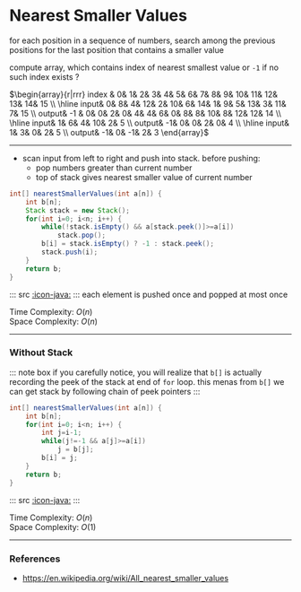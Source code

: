 # Nearest Smaller Values

for each position in a sequence of numbers, search among the previous positions for the last position that contains a smaller value

compute array, which contains index of nearest smallest value or `-1` if no such index exists ?

$\begin{array}{r|rrr}
index & 0& 1& 2& 3& 4& 5& 6& 7& 8& 9& 10& 11& 12& 13& 14& 15 \\
\hline
input& 0& 8& 4& 12& 2& 10& 6& 14& 1& 9& 5& 13& 3& 11& 7& 15 \\
output& -1 & 0& 0& 2& 0& 4& 4& 6& 0& 8& 8& 10& 8& 12& 12& 14 \\
\hline
input& 1& 6& 4& 10& 2& 5 \\
output& -1& 0& 0&  2& 0& 4 \\
\hline
input& 1& 3& 0& 2& 5 \\
output& -1& 0& -1& 2& 3
\end{array}$

---

* scan input from left to right and push into stack. before pushing:
    * pop numbers greater than current number
    * top of stack gives nearest smaller value of current number

```java
int[] nearestSmallerValues(int a[n]) {
    int b[n];
    Stack stack = new Stack();
    for(int i=0; i<n; i++) {
        while(!stack.isEmpty() && a[stack.peek()]>=a[i])
            stack.pop();
        b[i] = stack.isEmpty() ? -1 : stack.peek();
        stack.push(i);
    }
    return b;
}
```
::: src
[:icon-java:](src/NearestSmallerValuesV1.java)
:::
each element is pushed once and popped at most once

Time Complexity: $O(n)$  
Space Complexity: $O(n)$

---

### Without Stack

::: note box
if you carefully notice, you will realize that `b[]` is actually recording the peek of the stack at end
of `for` loop. this menas from `b[]` we can get stack by following chain of peek pointers
:::

```java
int[] nearestSmallerValues(int a[n]) {
    int b[n];
    for(int i=0; i<n; i++) {
        int j=i-1;
        while(j!=-1 && a[j]>=a[i])
            j = b[j];
        b[i] = j;
    }
    return b;
}
```

::: src
[:icon-java:](src/NearestSmallerValuesV2.java)
:::

Time Complexity: $O(n)$  
Space Complexity: $O(1)$

---

### References

* <https://en.wikipedia.org/wiki/All_nearest_smaller_values>

